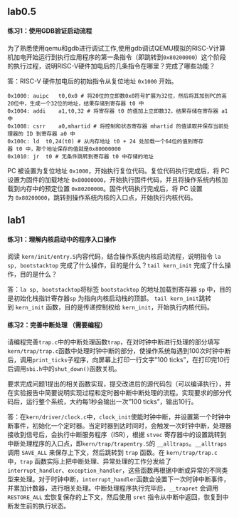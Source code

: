 ## lab0.5
#### 练习1：使用GDB验证启动流程
为了熟悉使用qemu和gdb进行调试工作,使用gdb调试QEMU模拟的RISC-V计算机加电开始运行到执行应用程序的第一条指令（即跳转到`0x80200000`）这个阶段的执行过程，说明RISC-V硬件加电后的几条指令在哪里？完成了哪些功能？

答：RISC-V 硬件加电后的初始指令从复位地址 `0x1000` 开始。
```
0x1000: auipc	t0,0x0 # 将20位的立即数0x0符号扩展为32位，然后将其加到PC的高20位中，生成一个32位的地址，结果存储到寄存器 t0 中
0x1004:	addi	a1,t0,32 # 将寄存器 t0 的值加上立即数32，结果存储在寄存器 a1 中
0x1008:	csrr	a0,mhartid # 将控制和状态寄存器 mhartid 的值读取并保存当前处理器的 ID 到寄存器 a0 中
0x100c:	ld	t0,24(t0) # 从内存地址 t0 + 24 处加载一个64位的值到寄存器 t0 中，那个地址保存的值就是0x80000000
0x1010:	jr	t0 # 无条件跳转到寄存器 t0 中存储的地址
```
PC 被设置为复位地址 `0x1000`，开始执行复位代码。复位代码执行完成后，将 PC 设置为固件的加载地址 `0x80000000`，开始执行固件代码，并且将操作系统内核加载到内存中的预定位置 `0x80200000`。固件代码执行完成后，将 PC 设置为 `0x80200000`，跳转到操作系统内核的入口点，开始执行内核代码。

## lab1
#### 练习1：理解内核启动中的程序入口操作
阅读 `kern/init/entry.S`内容代码，结合操作系统内核启动流程，说明指令 `la sp, bootstacktop` 完成了什么操作，目的是什么？`tail kern_init` 完成了什么操作，目的是什么？

答：`la sp, bootstacktop`将标签 `bootstacktop` 的地址加载到寄存器 `sp` 中，目的是初始化栈指针寄存器`sp` 为指向内核启动栈的顶部。
`tail kern_init`跳转到 `kern_init` 函数，目的是传递控制权给 `kern_init`，开始执行内核代码。
#### 练习2：完善中断处理 （需要编程）
请编程完善`trap.c`中的中断处理函数`trap`，在对时钟中断进行处理的部分填写`kern/trap/trap.c`函数中处理时钟中断的部分，使操作系统每遇到100次时钟中断后，调用`print_ticks`子程序，向屏幕上打印一行文字”100 ticks”，在打印完10行后调用`sbi.h`中的`shut_down()`函数关机。

要求完成问题1提出的相关函数实现，提交改进后的源代码包（可以编译执行），并在实验报告中简要说明实现过程和定时器中断中断处理的流程。实现要求的部分代码后，运行整个系统，大约每1秒会输出一次”100 ticks”，输出10行。

答：在`kern/driver/clock.c`中，`clock_init`使能时钟中断，并设置第一个时钟中断事件，初始化一个定时器。当定时器到达时间时，会触发一次时钟中断，处理器接收到信号后，会执行中断服务程序（ISR），根据 `stvec` 寄存器中的设置跳转到中断处理程序的入口点，即`kern/trap/trapentry.S`的 `__alltraps`。`__alltraps` 调用 `SAVE_ALL` 来保存上下文，然后跳转到 `trap` 函数。在 `kern/trap/trap.c` 中，`trap` 函数实际上把中断处理、异常处理的工作分发给了`interrupt_handler`、`exception_handler`，这些函数再根据中断或异常的不同类型来处理。对于时钟中断，`interrupt_handler`函数会设置下一次时钟中断事件，并累加计数器，进行相关处理。中断处理程序执行完毕后，`__trapret` 会调用 `RESTORE_ALL` 宏恢复保存的上下文，然后使用 `sret` 指令从中断中返回，恢复到中断发生前的执行状态。